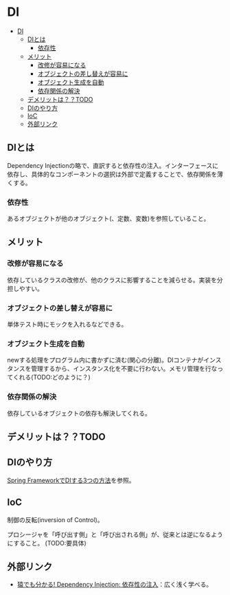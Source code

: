 # DI

- [DI](#di)
  - [DIとは](#diとは)
    - [依存性](#依存性)
  - [メリット](#メリット)
    - [改修が容易になる](#改修が容易になる)
    - [オブジェクトの差し替えが容易に](#オブジェクトの差し替えが容易に)
    - [オブジェクト生成を自動](#オブジェクト生成を自動)
    - [依存関係の解決](#依存関係の解決)
  - [デメリットは？？TODO](#デメリットはtodo)
  - [DIのやり方](#diのやり方)
  - [IoC](#ioc)
  - [外部リンク](#外部リンク)

## DIとは

Dependency Injectionの略で、直訳すると依存性の注入。インターフェースに依存し、具体的なコンポーネントの選択は外部で定義することで、依存関係を薄くする。

### 依存性

あるオブジェクトが他のオブジェクト(、定数、変数)を参照していること。

## メリット

### 改修が容易になる

依存しているクラスの改修が、他のクラスに影響することを減らせる。実装を分担しやすい。

### オブジェクトの差し替えが容易に

単体テスト時にモックを入れるなどできる。

### オブジェクト生成を自動

newする処理をプログラム内に書かずに済む(関心の分離)。DIコンテナがインスタンスを管理するから、インスタンス化を不要に行わない。メモリ管理を行なってくれる(TODO:どのように？)

### 依存関係の解決

依存しているオブジェクトの依存も解決してくれる。

## デメリットは？？TODO

## DIのやり方

[Spring FrameworkでDIする3つの方法](https://reasonable-code.com/spring-injection-method/)を参照。

## IoC

制御の反転(inversion of Control)。

プロシージャを「呼び出す側」と「呼び出される側」が、従来とは逆になるようにすること。
(TODO:要具体)

## 外部リンク

- [猿でも分かる! Dependency Injection: 依存性の注入](https://qiita.com/hshimo/items/1136087e1c6e5c5b0d9f)：広く浅く学べる。
